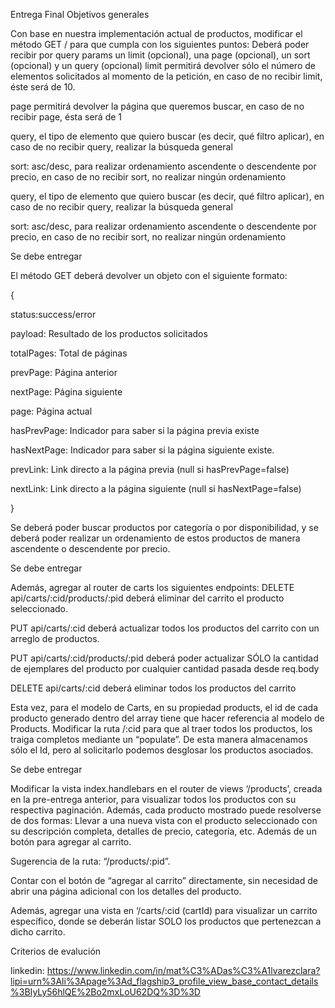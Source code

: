 Entrega Final
Objetivos generales


Con base en nuestra implementación actual de productos, modificar el método GET / para que cumpla con los siguientes puntos:
Deberá poder recibir por query params un limit (opcional), una page (opcional), un sort (opcional) y un query (opcional)
limit permitirá devolver sólo el número de elementos solicitados al momento de la petición, en caso de no recibir limit, éste será de 10.

page permitirá devolver la página que queremos buscar, en caso de no recibir page, ésta será de 1

query, el tipo de elemento que quiero buscar (es decir, qué filtro aplicar), en caso de no recibir query, realizar la búsqueda general

sort: asc/desc, para realizar ordenamiento ascendente o descendente por precio, en caso de no recibir sort, no realizar ningún ordenamiento

query, el tipo de elemento que quiero buscar (es decir, qué filtro aplicar), en caso de no recibir query, realizar la búsqueda general

sort: asc/desc, para realizar ordenamiento ascendente o descendente por precio, en caso de no recibir sort, no realizar ningún ordenamiento



Se debe entregar

El método GET deberá devolver un objeto con el siguiente formato:

{

status:success/error

payload: Resultado de los productos solicitados

totalPages: Total de páginas

prevPage: Página anterior

nextPage: Página siguiente

page: Página actual

hasPrevPage: Indicador para saber si la página previa existe

hasNextPage: Indicador para saber si la página siguiente existe.

prevLink: Link directo a la página previa (null si hasPrevPage=false)

nextLink: Link directo a la página siguiente (null si hasNextPage=false)

}

Se deberá poder buscar productos por categoría o por disponibilidad, y se deberá poder realizar un ordenamiento de estos productos de manera ascendente o descendente por precio.

Se debe entregar

Además, agregar al router de carts los siguientes endpoints:
DELETE api/carts/:cid/products/:pid deberá eliminar del carrito el producto seleccionado.

PUT api/carts/:cid deberá actualizar todos los productos del carrito con un arreglo de productos.

PUT api/carts/:cid/products/:pid deberá poder actualizar SÓLO la cantidad de ejemplares del producto por cualquier cantidad pasada desde req.body


DELETE api/carts/:cid deberá eliminar todos los productos del carrito

Esta vez, para el modelo de Carts, en su propiedad products, el id de cada producto generado dentro del array tiene que hacer referencia al modelo de Products. Modificar la ruta /:cid para que al traer todos los productos, los traiga completos mediante un “populate”. De esta manera almacenamos sólo el Id, pero al solicitarlo podemos desglosar los productos asociados.

Se debe entregar

Modificar la vista index.handlebars en el router de views ‘/products’, creada en la pre-entrega anterior, para visualizar todos los productos con su respectiva paginación. Además, cada producto mostrado puede resolverse de dos formas:
Llevar a una nueva vista con el producto seleccionado con su descripción completa, detalles de precio, categoría, etc. Además de un botón para agregar al carrito.


Sugerencia de la ruta: “/products/:pid”.

Contar con el botón de “agregar al carrito” directamente, sin necesidad de abrir una página adicional con los detalles del producto.

Además, agregar una vista en ‘/carts/:cid (cartId) para visualizar un carrito específico, donde se deberán listar SOLO los productos que pertenezcan a dicho carrito.

Criterios de evalución


linkedin:
https://www.linkedin.com/in/mat%C3%ADas%C3%A1lvarezclara?lipi=urn%3Ali%3Apage%3Ad_flagship3_profile_view_base_contact_details%3BIyLy56hlQE%2Bo2mxLoU62DQ%3D%3D